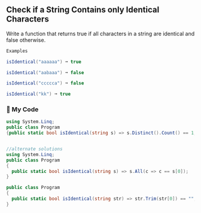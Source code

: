 ## Check if a String Contains only Identical Characters

Write a function that returns true if all characters in a string are identical and false otherwise.
```c#
Examples

isIdentical("aaaaaa") ➞ true

isIdentical("aabaaa") ➞ false

isIdentical("ccccca") ➞ false

isIdentical("kk") ➞ true
```
### :evergreen_tree:	My Code
```c#
using System.Linq;
public class Program
{public static bool isIdentical(string s) => s.Distinct().Count() == 1;}


//alternate solutions
using System.Linq;
public class Program
{
  public static bool isIdentical(string s) => s.All(c => c == s[0]);
}

public class Program
{
  public static bool isIdentical(string str) => str.Trim(str[0]) == "";
}

```
